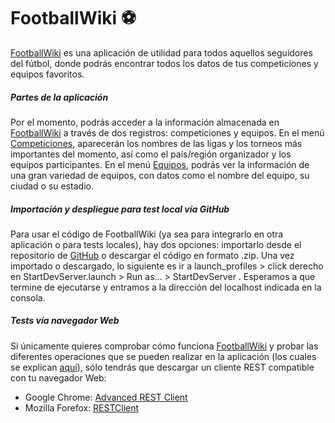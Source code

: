 # **FootballWiki** :soccer:

[FootballWiki](https://aiss-footballwiki-313611.ew.r.appspot.com/) es una aplicación de utilidad para todos aquellos seguidores del fútbol, donde podrás encontrar todos los datos de tus competiciones y equipos favoritos.

##### Partes de la aplicación

Por el momento, podrás acceder a la información almacenada en [FootballWiki](https://aiss-footballwiki-313611.ew.r.appspot.com/) a través de dos registros: competiciones y equipos. En el menú [Competiciones](https://aiss-footballwiki-313611.ew.r.appspot.com/api/comp), aparecerán los nombres de las ligas y los torneos más importantes del momento, así como el país/región organizador y los equipos participantes. En el menú [Equipos](https://aiss-footballwiki-313611.ew.r.appspot.com/api/teams), podrás ver la información de una gran variedad de equipos, con datos como el nombre del equipo, su ciudad o su estadio.

##### Importación y despliegue para test local vía GitHub

Para usar el código de FootballWiki (ya sea para integrarlo en otra aplicación o para tests locales), hay dos opciones: importarlo desde el repositorio de [GitHub](https://github.com/L4-2-AISS/L4-02-AISS) o descargar el código en formato .zip. Una vez importado o descargado, lo siguiente es ir a launch_profiles > click derecho en StartDevServer.launch > Run as... > StartDevServer . Esperamos a que termine de ejecutarse y entramos a la dirección del localhost indicada en la consola.

##### Tests vía navegador Web

Si únicamente quieres comprobar cómo funciona [FootballWiki](https://aiss-footballwiki-313611.ew.r.appspot.com/) y probar las diferentes operaciones que se pueden realizar en la aplicación (los cuales se explican [aquí](https://app.swaggerhub.com/apis/jessalmun/aiss-footballwiki/1.0.0)), sólo tendrás que descargar un cliente REST compatible con tu navegador Web: 

* Google Chrome: [Advanced REST Client](https://chrome.google.com/webstore/detail/advanced-rest-client/hgmloofddffdnphfgcellkdfbfbjeloo?hl=es)
* Mozilla Forefox: [RESTClient](https://addons.mozilla.org/es/firefox/addon/restclient/)

